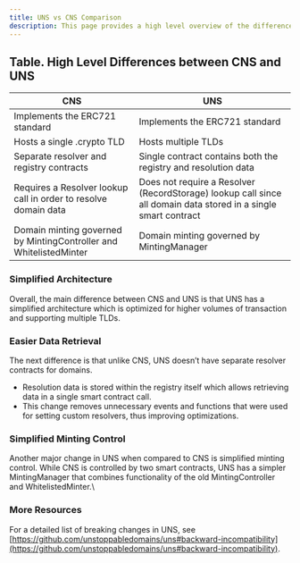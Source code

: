 ```yaml
---
title: UNS vs CNS Comparison
description: This page provides a high level overview of the differences between UNS and CNS.
---
```


## Table. High Level Differences between CNS and UNS

| CNS                                                                | UNS                                                                                                             |
| ------------------------------------------------------------------ | --------------------------------------------------------------------------------------------------------------- |
| Implements the ERC721 standard                                     | Implements the ERC721 standard                                                                                  |
| Hosts a single .crypto TLD                                         | Hosts multiple TLDs                                                                                             |
| Separate resolver and registry contracts                           | Single contract contains both the registry and resolution data                                                  |
| Requires a Resolver lookup call in order to resolve domain data    | Does not require a Resolver (RecordStorage) lookup call since all domain data stored in a single smart contract |
| Domain minting governed by MintingController and WhitelistedMinter | Domain minting governed by MintingManager                                                                       |

### Simplified Architecture

Overall, the main difference between CNS and UNS is that UNS has a simplified architecture which is optimized for higher volumes of transaction and supporting multiple TLDs.

### Easier Data Retrieval

The next difference is that unlike CNS, UNS doesn’t have separate resolver contracts for domains.&#x20;

* Resolution data is stored within the registry itself which allows retrieving data in a single smart contract call.
* This change removes unnecessary events and functions that were used for setting custom resolvers, thus improving optimizations.

### Simplified Minting Control

Another major change in UNS when compared to CNS is simplified minting control. While CNS is controlled by two smart contracts, UNS has a simpler MintingManager that combines functionality of the old MintingController and WhitelistedMinter.\


### More Resources

For a detailed list of breaking changes in UNS, see [https://github.com/unstoppabledomains/uns#backward-incompatibility](https://github.com/unstoppabledomains/uns#backward-incompatibility).
